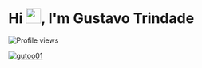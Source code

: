 
<h1 align="left">Hi <img src="https://raw.githubusercontent.com/kaueMarques/kaueMarques/master/hi.gif" width="30px">, I'm Gustavo Trindade</h1>
<p align="left"> <img src="https://komarev.com/ghpvc/?username=gustavo&color=blue" alt="Profile views" /> </p>


[![gutoo01](https://github-readme-stats.vercel.app/api/top-langs/?username=gutoo01&hide=html&layout=compact=true&theme=tokyonight)](https://github.com/gutoo01/)

